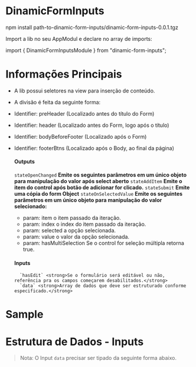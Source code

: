 # DinamicFormInputs

npm install path-to-dinamic-form-inputs/dinamic-form-inputs-0.0.1.tgz

Import a lib no seu AppModul e declare no array de imports:

import { DinamicFormInputsModule } from "dinamic-form-inputs";

# Informações Principais


- A lib possui seletores na view para inserção de conteúdo.
- A divisão é feita da seguinte forma:

- Identifier: preHeader (Localizado antes do título do Form)
- Identifier: header (Localizado antes do Form, logo após o título)
- Identifier: bodyBeforeFooter (Localizado após o Form)
- Identifier: footerBtns (Localizado após o Body, ao final da página)

  #### Outputs
  
    `stateOpenChanged` <strong>Emite os seguintes parâmetros em 
  um único objeto para manipulação do valor após select aberto</strong>
    `stateAddItem` <strong>Emite o item do control após botão de adicionar for clicado.</strong>
    `stateSubmit` <strong>Emite uma cópia do form Object</strong>
    `stateOnSelectedValue` <strong>Emite os seguintes parâmetros em um único objeto para manipulação do valor selecionado:</strong>

    - param: item o item passado da iteração.
    - param: index o index do item passado da iteração.
    - param: selected a opção selecionada.
    - param: value o valor da opção selecionada.
    - param: hasMultiSelection Se o control for seleção múltipla retorna true.
        
  
  #### Inputs
  
        `hasEdit` <strong>Se o formulário será editável ou não, referência pra os campos começarem desabilitados.</strong>
        `data` <strong>Array de dados que deve ser estruturado conforme especificado.</strong>


# Sample 

# Estrutura de Dados - Inputs

> Nota: O Input `data` precisar ser tipado da seguinte forma abaixo.
